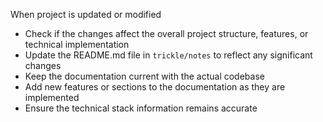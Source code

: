 When project is updated or modified
- Check if the changes affect the overall project structure, features, or technical implementation
- Update the README.md file in `trickle/notes` to reflect any significant changes
- Keep the documentation current with the actual codebase
- Add new features or sections to the documentation as they are implemented
- Ensure the technical stack information remains accurate